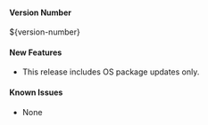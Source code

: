 
#### Version Number
${version-number}

#### New Features
- This release includes OS package updates only.

#### Known Issues
- None
